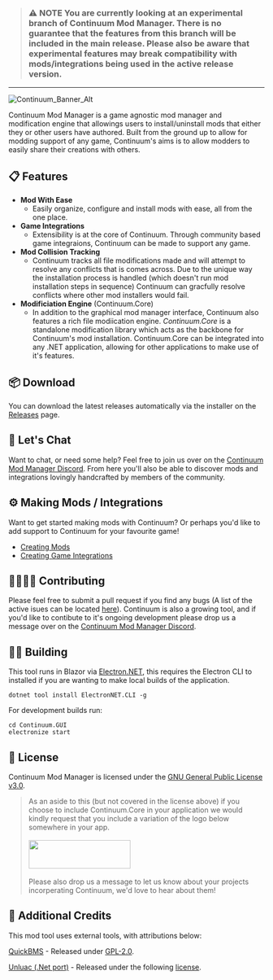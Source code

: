 
> ### ⚠️ NOTE You are currently looking at an experimental branch of Continuum Mod Manager. There is no guarantee that the features from this branch will be included in the main release. Please also be aware that experimental features may break compatibility with mods/integrations being used in the active release version.</span>

<hr>

![Continuum_Banner_Alt](https://user-images.githubusercontent.com/42689736/153178817-794bb6df-06eb-4c9c-aa39-206d4e8e8bb7.png)

Continuum Mod Manager is a game agnostic mod manager and modification engine that allowings users to install/uninstall mods that either they or other users have authored. Built from the ground up to allow for modding support of any game, Continuum's aims is to allow modders to easily share their creations with others.

## 📋 Features
* **Mod With Ease**
  * Easily organize, configure and install mods with ease, all from the one place.
* **Game Integrations**
  * Extensibility is at the core of Continuum. Through community based game integraions, Continuum can be made to support any game.
* **Mod Collision Tracking**
  * Continuum tracks all file modifications made and will attempt to resolve any conflicts that is comes across. Due to the unique way the installation process is handled (which doesn't run mod installation steps in sequence) Continuum can gracfully resolve conflicts where other mod installers would fail.
* **Modificiation Engine** (Continuum.Core)
  * In addition to the graphical mod manager interface, Continuum also features a rich file modiication engine. *Continuum.Core* is a standalone modification library which acts as the backbone for Continuum's mod installation. Continuum.Core can be integrated into any .NET application, allowing for other applications to make use of it's features.

## 📦 Download
You can download the latest releases automatically via the installer on the [Releases](https://github.com/dasorik/continuum-mod-manager/releases) page.

## 💬 Let's Chat
Want to chat, or need some help? Feel free to join us over on the [Continuum Mod Manager Discord](https://discord.gg/VbSBYYRA5y). From here you'll also be able to discover mods and integrations lovingly handcrafted by members of the community.

## ⚙️ Making Mods / Integrations
Want to get started making mods with Continuum? Or perhaps you'd like to add support to Continuum for your favourite game!
* [Creating Mods](https://github.com/dasorik/continuum-mod-manager/blob/main/Wiki/CreatingMods.md)
* [Creating Game Integrations](https://github.com/dasorik/continuum-mod-manager/blob/main/Wiki/CreatingIntegrations.md)

## 🙋‍♀️🙋‍♂ Contributing
Please feel free to submit a pull request if you find any bugs (A list of the active isues can be located [here](https://github.com/dasorik/continuum-mod-manager/issues)).
Continuum is also a growing tool, and if you'd like to contibute to it's ongoing development please drop us a message over on the [Continuum Mod Manager Discord](https://discord.gg/VbSBYYRA5y).

## 👷‍♂️ Building
This tool runs in Blazor via [Electron.NET](https://github.com/ElectronNET/Electron.NET), this requires the Electron CLI to installed if you are wanting to make local builds of the application.
```
dotnet tool install ElectronNET.CLI -g
```
For development builds run:
```
cd Continuum.GUI
electronize start
````
## 📑 License
Continuum Mod Manager is licensed under the [GNU General Public License v3.0](https://github.com/dasorik/continuum-mod-manager/blob/main/LICENSE).

> As an aside to this (but not covered in the license above) if you choose to include Continuum.Core in your application we would kindly request that you include a variation of the logo below somewhere in your app.<br><br><img src="https://user-images.githubusercontent.com/42689736/153181047-3cd95841-abe8-4d72-946a-492260e2afe3.svg" width="200" height="56"><br><br>Please also drop us a message to let us know about your projects incorperating Continuum, we'd love to hear about them!

## 📜 Additional Credits
This mod tool uses external tools, with attributions below:

[QuickBMS](https://aluigi.altervista.org/quickbms.htm) - Released under [GPL-2.0](http://www.gnu.org/licenses/old-licenses/gpl-2.0.txt).

[Unluac (.Net port)](https://github.com/HansWessels/unluac) - Released under the following [license](https://github.com/dasorik/infinity-mod-tool/blob/master/InfinityModTool/Lib/UnluacNet/UnluacNet-LICENSE.txt).
